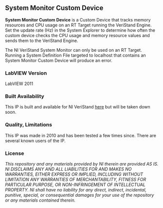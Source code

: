 ## System Monitor Custom Device ##

**System Monitor Custom Device** is a Custom Device that tracks memory resources and CPU usage on an RT Target running the VeriStand Engine.  Set the update rate (Hz) in the System Explorer to determine how often the custom device checks the CPU usage and memory resource values and sends them to the VeriStand Engine.

The NI VeriStand System Monitor can only be used on an RT Target. Running a System Definition File targeted to localhost that contains an System Monitor Custom Device will produce an error.

### LabVIEW Version ###

LabVIEW 2011

### Built Availability ###

This IP is built and available for NI VeriStand [here](http://www.ni.com/example/31244/en/) but will be taken down soon.

### Quality, Limitations ###

This IP was made in 2010 and has been tested a few times since. There are several known users of the IP.

### License ###

*This repository and any materials provided by NI therein are provided AS IS. NI DISCLAIMS ANY AND ALL LIABILITIES FOR AND MAKES NO WARRANTIES, EITHER EXPRESS OR IMPLIED, INCLUDING WITHOUT LIMITATION ANY WARRANTIES OF MERCHANTABILITY, FITNESS FOR  PARTICULAR PURPOSE, OR NON-INFRINGEMENT OF INTELLECTUAL PROPERTY. NI shall have no liability for any direct, indirect, incidental, punitive, special, or consequential damages for your use of the repository or any materials contained therein.*